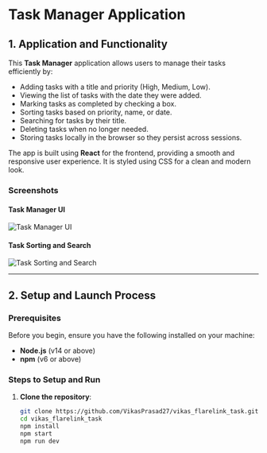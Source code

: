 # Task Manager Application

## 1. Application and Functionality

This **Task Manager** application allows users to manage their tasks efficiently by:

- Adding tasks with a title and priority (High, Medium, Low).
- Viewing the list of tasks with the date they were added.
- Marking tasks as completed by checking a box.
- Sorting tasks based on priority, name, or date.
- Searching for tasks by their title.
- Deleting tasks when no longer needed.
- Storing tasks locally in the browser so they persist across sessions.

The app is built using **React** for the frontend, providing a smooth and responsive user experience. It is styled using CSS for a clean and modern look.

### Screenshots

#### Task Manager UI
![Task Manager UI](./screenshots/screenshot1.png)

#### Task Sorting and Search
![Task Sorting and Search](./screenshots/screenshot2.png)

---

## 2. Setup and Launch Process

### Prerequisites

Before you begin, ensure you have the following installed on your machine:

- **Node.js** (v14 or above)
- **npm** (v6 or above)

### Steps to Setup and Run

1. **Clone the repository**:
   ```bash
   git clone https://github.com/VikasPrasad27/vikas_flarelink_task.git
   cd vikas_flarelink_task
   npm install
   npm start
   npm run dev
